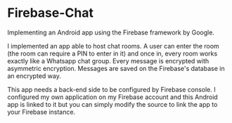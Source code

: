 # Firebase-Chat
Implementing an Android app using the Firebase framework by Google.

I implemented an app able to host chat rooms. A user can enter the room (the room can require a PIN to enter in it) and once in, every room works exactly like a Whatsapp chat group.
Every message is encrypted with asymmetric encryption. Messages are saved on the Firebase's database in an encrypted way.

This app needs a back-end side to be configured by Firebase console. I configured my own application on my Firebase account and this Android app is linked to it but you can simply modify the source to link the app to your Firebase instance.

